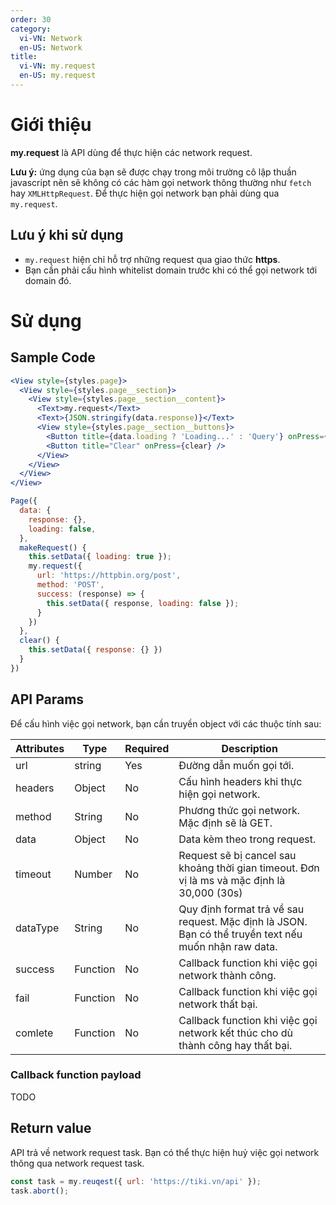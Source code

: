 ```yaml
---
order: 30
category:
  vi-VN: Network
  en-US: Network
title: 
  vi-VN: my.request
  en-US: my.request
---
```


# Giới thiệu

**my.request** là API dùng để thực hiện các network request.

**Lưu ý:** ứng dụng của bạn sẽ được chạy trong môi trường cô lập thuần javascript nên sẽ không có các hàm gọi network thông thường như `fetch` hay `XMLHttpRequest`. Để thực hiện gọi network bạn phải dùng qua `my.request`. 

## Lưu ý khi sử dụng

- `my.request` hiện chỉ hỗ trợ những request qua giao thức **https**.
- Bạn cần phải cấu hình whitelist domain trước khi có thể gọi network tới domain đó. 

# Sử dụng

## Sample Code

```jsx
<View style={styles.page}>
  <View style={styles.page__section}>
    <View style={styles.page__section__content}>
      <Text>my.request</Text>
      <Text>{JSON.stringify(data.response)}</Text>
      <View style={styles.page__section__buttons}>
        <Button title={data.loading ? 'Loading...' : 'Query'} onPress={makeRequest} />
        <Button title="Clear" onPress={clear} />
      </View>
    </View>   
  </View>
</View>
```

```js
Page({
  data: {
    response: {},
    loading: false,
  },
  makeRequest() {
    this.setData({ loading: true });
    my.request({
      url: 'https://httpbin.org/post',
      method: 'POST',
      success: (response) => {
        this.setData({ response, loading: false });
      }
    })
  },
  clear() {
    this.setData({ response: {} })
  }
})
```

## API Params

Để cấu hình việc gọi network, bạn cần truyền object với các thuộc tính sau:

| Attributes | Type     | Required | Description                                                                                          |
| ---------- | -------- | -------- | ---------------------------------------------------------------------------------------------------- |
| url        | string   | Yes      | Đường dẫn muốn gọi tới.                                                                              |
| headers    | Object   | No       | Cấu hình headers khi thực hiện gọi network.                                                          |
| method     | String   | No       | Phương thức gọi network. Mặc định sẽ là GET.                                                         |
| data       | Object   | No       | Data kèm theo trong request.                                                                         |
| timeout    | Number   | No       | Request sẽ bị cancel sau khoảng thời gian timeout. Đơn vị là ms và mặc định là 30,000 (30s)          |
| dataType   | String   | No       | Quy định format trả về sau request. Mặc định là JSON. Bạn có thể truyền text nếu muốn nhận raw data. |
| success    | Function | No       | Callback function khi việc gọi network thành công.                                                   |
| fail       | Function | No       | Callback function khi việc gọi network thất bại.                                                     |
| comlete    | Function | No       | Callback function khi việc gọi network kết thúc cho dù thành công hay thất bại.                      |


### Callback function payload

TODO


## Return value

API trả về network request task. Bạn có thể thực hiện huỷ việc gọi network thông qua network request task.

```js
const task = my.reuqest({ url: 'https://tiki.vn/api' });
task.abort();
```